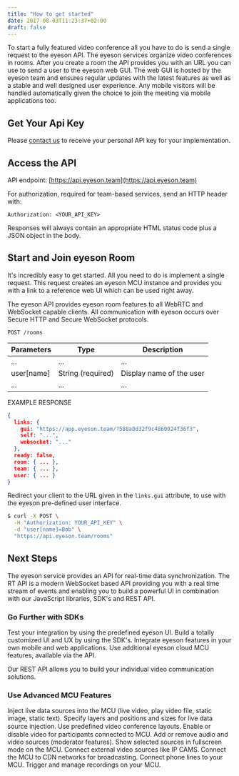 ```yaml
---
title: "How to get started"
date: 2017-08-03T11:23:37+02:00
draft: false
---
```


To start a fully featured video conference all you have to do is send a single
request to the eyeson API. The eyeson services organize video conferences in
rooms. After you create a room the API provides you with an URL you can use to
send a user to the eyeson web GUI. The web GUI is hosted by the eyeson team and
ensures regular updates with the latest features as well as a stable and well
designed user experience. Any mobile visitors will be handled automatically
given the choice to join the meeting via mobile applications too.

## Get Your Api Key

Please [contact us](https://eyeson.team/developers/#contact-me) to receive your
personal API key for your implementation.

## Access the API

API endpoint: [https://api.eyeson.team](https://api.eyeson.team)

For authorization, required for team-based services, send an HTTP header with:

```
Authorization: <YOUR_API_KEY>
```

Responses will always contain an appropriate HTML status code plus a JSON
object in the body.

## Start and Join eyeson Room

It's incredibly easy to get started. All you need to do is implement a single
request. This request creates an eyeson MCU instance and provides you with a
link to a reference web UI which can be used right away.

The eyeson API provides eyeson room features to all WebRTC and WebSocket
capable clients. All communication with eyeson occurs over Secure HTTP and
Secure WebSocket protocols.

```
POST /rooms
```

Parameters   | Type              | Description
------------ | ----------------- | -------
...          | ...               | ...
user[name]   | String (required) | Display name of the user
...          | ...               | ...

EXAMPLE RESPONSE
```json
{
  links: {
    gui: "https://app.eyeson.team/?588a0d32f9c4860024f36f3",
    self: "...",
    websocket: "..."
  },
  ready: false,
  room: { ... },
  team: { ... },
  user: { ... }
}
```

Redirect your client to the URL given in the `links.gui` attribute, to use
with the eyeson pre-defined user interface.

```sh
$ curl -X POST \
  -H "Authorization: YOUR_API_KEY" \
  -d "user[name]=Bob" \
  "https://api.eyeson.team/rooms"
```

## Next Steps

The eyeson service provides an API for real-time data synchronization. The RT
API is a modern WebSocket based API providing you with a real time stream of
events and enabling you to build a powerful UI in combination with our
JavaScript libraries, SDK's and REST API.

### Go Further with SDKs

Test your integration by using the predefined eyeson UI. Build a totally
customized UI and UX by using the SDK's. Integrate eyeson features in your own
mobile and web applications. Use additional eyeson cloud MCU features,
available via the API.

Our REST API allows you to build your individual video communication solutions.

### Use Advanced MCU Features

Inject live data sources into the MCU (live video, play video file, static
image, static text). Specify layers and positions and sizes for live data
source injection. Use predeﬁned video conference layouts. Enable or disable
video for participants connected to MCU. Add or remove audio and video sources
(moderator features). Show selected sources in fullscreen mode on the MCU.
Connect external video sources like IP CAMS. Connect the MCU to CDN networks
for broadcasting.  Connect phone lines to your MCU. Trigger and manage
 recordings on your MCU.

